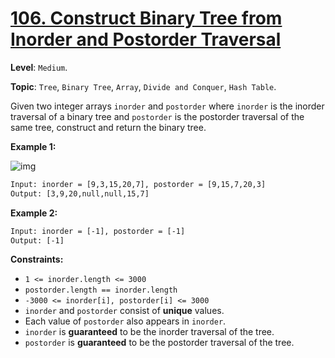 # [106. Construct Binary Tree from Inorder and Postorder Traversal](https://leetcode.com/problems/construct-binary-tree-from-inorder-and-postorder-traversal/)

**Level**: `Medium`.

**Topic**: `Tree`, `Binary Tree`, `Array`, `Divide and Conquer`, `Hash Table`.

Given two integer arrays `inorder` and `postorder` where `inorder` is the inorder traversal of a binary tree and `postorder` is the postorder traversal of the same tree, construct and return the binary tree.

**Example 1:**

![img](https://assets.leetcode.com/uploads/2021/02/19/tree.jpg)

```txt
Input: inorder = [9,3,15,20,7], postorder = [9,15,7,20,3]
Output: [3,9,20,null,null,15,7]
```

**Example 2:**

```txt
Input: inorder = [-1], postorder = [-1]
Output: [-1]
 ```

**Constraints:**

- `1 <= inorder.length <= 3000`
- `postorder.length == inorder.length`
- `-3000 <= inorder[i], postorder[i] <= 3000`
- `inorder` and `postorder` consist of **unique** values.
- Each value of `postorder` also appears in `inorder`.
- `inorder` is **guaranteed** to be the inorder traversal of the tree.
- `postorder` is **guaranteed** to be the postorder traversal of the tree.

